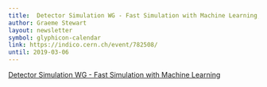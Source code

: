 ```yaml
---
title:  Detector Simulation WG - Fast Simulation with Machine Learning, 6 March 2019
author: Graeme Stewart
layout: newsletter
symbol: glyphicon-calendar
link: https://indico.cern.ch/event/782508/
until: 2019-03-06
---
```

[Detector Simulation WG - Fast Simulation with Machine Learning](https://indico.cern.ch/event/782508/)
